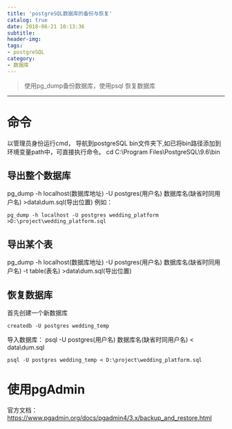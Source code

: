 ```yaml
---
title: 'postgreSQL数据库的备份与恢复'
catalog: true
date: 2018-06-21 10:13:36
subtitle:
header-img:
tags:
- postgreSQL
category:
- 数据库
---
```

> 使用pg_dump备份数据库，使用psql 恢复数据库

---

# 命令

以管理员身份运行cmd， 导航到postgreSQL bin文件夹下,如已将bin路径添加到环境变量path中，可直接执行命令。
cd C:\Program Files\PostgreSQL\9.6\bin

## 导出整个数据库

pg_dump -h localhost(数据库地址) -U postgres(用户名) 数据库名(缺省时同用户名) >data\dum.sql(导出位置)
例如：

```
pg_dump -h localhost -U postgres wedding_platform >D:\project\wedding_platform.sql

```

## 导出某个表

pg_dump -h localhost(数据库地址) -U postgres(用户名) 数据库名(缺省时同用户名)  -t table(表名) >data\dum.sql(导出位置)

## 恢复数据库

首先创建一个新数据库

```
createdb -U postgres wedding_temp
```

导入数据库：
psql -U postgres(用户名)  数据库名(缺省时同用户名) < data\dum.sql
```
psql -U postgres wedding_temp < D:\project\wedding_platform.sql
```

# 使用pgAdmin

官方文档：
https://www.pgadmin.org/docs/pgadmin4/3.x/backup_and_restore.html
